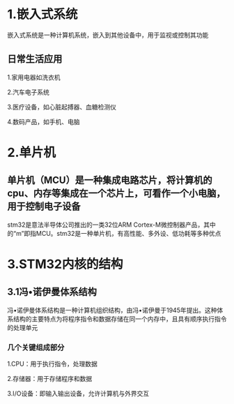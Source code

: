 # 1.嵌入式系统
嵌入式系统是一种计算机系统，嵌入到其他设备中，用于监视或控制其功能
## 日常生活应用
1.家用电器如洗衣机

2.汽车电子系统

3.医疗设备，如心脏起搏器、血糖检测仪

4.数码产品，如手机、电脑
# 2.单片机
单片机（MCU）是一种集成电路芯片，将计算机的cpu、内存等集成在一个芯片上，可看作一个小电脑，用于控制电子设备
---
stm32是意法半导体公司推出的一类32位ARM Cortex-M微控制器产品，其中的“m”即指MCU。stm32是一种单片机，有高性能、多外设、低功耗等多种优点
# 3.STM32内核的结构
## 3.1冯•诺伊曼体系结构
冯•诺伊曼体系结构是一种计算机组织结构，由冯•诺伊曼于1945年提出。这种体系结构的主要特点为将程序指令和数据存储在同一个内存中，且具有顺序执行指令的处理单元
### 几个关键组成部分
1.CPU：用于执行指令，处理数据

2.存储器：用于存储程序和数据

3.I/O设备：即输入输出设备，允许计算机与外界交互
